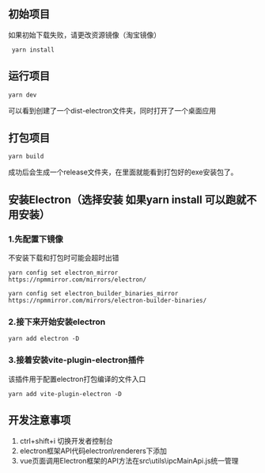## 初始项目
如果初始下载失败，请更改资源镜像（淘宝镜像）
```
 yarn install
```
## 运行项目
```
yarn dev

```
可以看到创建了一个dist-electron文件夹，同时打开了一个桌面应用
## 打包项目
```
yarn build

```
成功后会生成一个release文件夹，在里面就能看到打包好的exe安装包了。

## 安装Electron（选择安装 如果yarn install 可以跑就不用安装）
### 1.先配置下镜像
不安装下载和打包时可能会超时出错
```
yarn config set electron_mirror https://npmmirror.com/mirrors/electron/

yarn config set electron_builder_binaries_mirror https://npmmirror.com/mirrors/electron-builder-binaries/

```
### 2.接下来开始安装electron
```
yarn add electron -D

```
### 3.接着安装vite-plugin-electron插件
该插件用于配置electron打包编译的文件入口
``` 
yarn add vite-plugin-electron -D

```
## 开发注意事项
1. ctrl+shift+i 切换开发者控制台
2. electron框架API代码electron\renderers下添加
3. vue页面调用Electron框架的API方法在src\utils\ipcMainApi.js统一管理
